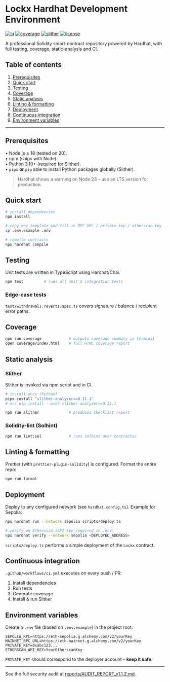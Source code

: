 # Lockx Hardhat Development Environment

[![ci](https://github.com/richardjaee/Lockx-Contracts/actions/workflows/ci.yml/badge.svg)](https://github.com/richardjaee/Lockx-Contracts/actions/workflows/ci.yml)
[![coverage](https://img.shields.io/badge/coverage-100%25-brightgreen)](coverage/index.html)
[![slither](https://img.shields.io/badge/slither-passing-brightgreen)](reports/slither-report.txt)
[![license](https://img.shields.io/badge/license-BUSL--1.1-blue)](LICENSE)

A professional Solidity smart-contract repository powered by Hardhat, with full testing, coverage, static-analysis and CI.

## Table of contents

1. [Prerequisites](#prerequisites)
2. [Quick start](#quick-start)
3. [Testing](#testing)
4. [Coverage](#coverage)
5. [Static analysis](#static-analysis)
6. [Linting & formatting](#linting--formatting)
7. [Deployment](#deployment)
8. [Continuous integration](#continuous-integration)
9. [Environment variables](#environment-variables)

---

## Prerequisites

• Node.js ≥ 18 (tested on 20).  
• npm (ships with Node).  
• Python 3.10+ (required for Slither).  
• `pipx` **or** `pip` able to install Python packages globally (Slither).

> Hardhat shows a warning on Node 23 – use an LTS version for production.

## Quick start

```bash
# install dependencies
npm install

# copy env template and fill in RPC URL / private key / etherscan key
cp .env.example .env

# compile contracts
npx hardhat compile
```

## Testing

Unit tests are written in TypeScript using Hardhat/Chai.

```bash
npm test         # runs all unit & integration tests
```

### Edge-case tests

`test/withdrawals.reverts.spec.ts` covers signature / balance / recipient error paths.

## Coverage

```bash
npm run coverage            # outputs coverage summary in terminal
open coverage/index.html    # full HTML coverage report
```

## Static analysis

### Slither

Slither is invoked via npm script and in CI.

```bash
# install once (Python)
pipx install "slither-analyzer==0.11.1"
# or: pip install --user slither-analyzer==0.11.1

npm run slither             # produces checklist report
```

### Solidity-lint (Solhint)

```bash
npm run lint:sol            # runs solhint over contracts/
```

## Linting & formatting

Prettier (with `prettier-plugin-solidity`) is configured. Format the entire repo:

```bash
npm run format
```

## Deployment

Deploy to any configured network (see `hardhat.config.ts`). Example for Sepolia:

```bash
npx hardhat run --network sepolia scripts/deploy.ts

# verify on Etherscan (API key required in .env)
npx hardhat verify --network sepolia <DEPLOYED_ADDRESS>
```

`scripts/deploy.ts` performs a simple deployment of the `Lockx` contract.

## Continuous integration

`.github/workflows/ci.yml` executes on every push / PR:

1. Install dependencies
2. Run tests
3. Generate coverage
4. Install & run Slither

## Environment variables

Create a `.env` file (based on `.env.example`) in the project root:

```
SEPOLIA_RPC=https://eth-sepolia.g.alchemy.com/v2/yourKey
MAINNET_RPC_URL=https://eth-mainnet.g.alchemy.com/v2/yourKey
PRIVATE_KEY=0xabc123...
ETHERSCAN_API_KEY=YourEtherscanKey
```

`PRIVATE_KEY` should correspond to the deployer account – **keep it safe**.

---

See the full security audit at [reports/AUDIT_REPORT_v1.1.2.md](reports/AUDIT_REPORT_v1.1.2.md).
